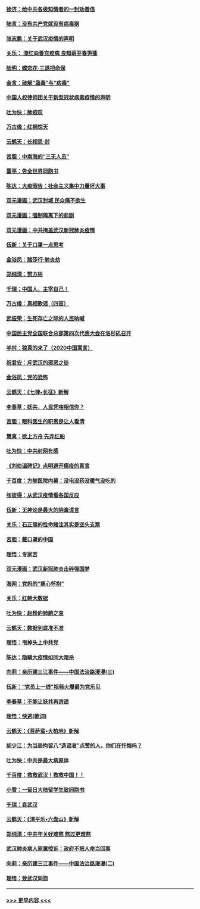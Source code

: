 #### [徐济：给中共各级知情者的一封劝善信](../pages/nsc993/n11868561.md?t=02150511) 
#### [陆言：没有共产党就没有病毒祸](../pages/nsc993/n11868232.md?t=02150511) 
#### [张志鹏：关于武汉疫情的声明](../pages/nsc993/n11867182.md?t=02150511) 
#### [关乐： 漂红向善克疫病 良知萌芽春笋蓬](../pages/nsc993/n11865710.md?t=02150511) 
#### [陆明：蝶恋花‧三退把命保](../pages/nsc993/n11865673.md?t=02150511) 
#### [金言：破解“蛊毒”与“病毒”](../pages/nsc993/n11864103.md?t=02150511) 
#### [中国人权律师团关于新型冠状病毒疫情的声明](../pages/nsc993/n11864249.md?t=02150511) 
#### [吐为快：肺疫叹](../pages/nsc993/n11864027.md?t=02150511) 
#### [万古缘：红祸惊天](../pages/nsc993/n11864079.md?t=02150511) 
#### [云鹤天：长相思‧封](../pages/nsc993/n11864006.md?t=02150511) 
#### [苦胆：中南海的“三无人员”](../pages/nsc993/n11862997.md?t=02150511) 
#### [雷亭：告全世界同胞书](../pages/nsc993/n11862572.md?t=02150511) 
#### [陈达：大疫昭告：社会主义集中力量坏大事](../pages/nsc993/n11859419.md?t=02150511) 
#### [双元漫画：武汉封城 民众痛不欲生](../pages/nsc993/n11859287.md?t=02150511) 
#### [双元漫画：强制隔离下的悲剧](../pages/nsc993/n11859244.md?t=02150511) 
#### [双元漫画：中共掩盖武汉新冠肺炎疫情](../pages/nsc993/n11858249.md?t=02150511) 
#### [伍新：关于口罩一点思考](../pages/nsc993/n11859195.md?t=02150511) 
#### [金浴凤：踏莎行‧肺炎劫](../pages/nsc993/n11858227.md?t=02150511) 
#### [郑纯清：赞方彬](../pages/nsc993/n11856803.md?t=02150511) 
#### [千瑞；中国人，主宰自己！](../pages/nsc993/n11856793.md?t=02150511) 
#### [万古缘：真相歌谣（四首）](../pages/nsc993/n11856263.md?t=02150511) 
#### [武振荣：生死存亡之际的人民呐喊](../pages/nsc993/n11856256.md?t=02150511) 
#### [中国民主党全国联合总部第四次代表大会在洛杉矶召开](../pages/nsc993/n11856344.md?t=02150511) 
#### [羊村：狼真的来了（2020中国寓言）](../pages/nsc993/n11856229.md?t=02150511) 
#### [祝君安：斥武汉的邪恶之徒](../pages/nsc993/n11855861.md?t=02150511) 
#### [金浴凤：党的恐怖](../pages/nsc993/n11855849.md?t=02150511) 
#### [云鹤天：《七律▪长征》新解](../pages/nsc993/n11855479.md?t=02150511) 
#### [李春草：妖共，人民凭啥相信你？](../pages/nsc993/n11855196.md?t=02150511) 
#### [苦胆：眼科医生的职责是让人看清](../pages/nsc993/n11853840.md?t=02150511) 
#### [慧真：欲上方舟 先弃红船](../pages/nsc993/n11853483.md?t=02150511) 
#### [吐为快：中共封网有感](../pages/nsc993/n11852575.md?t=02150511) 
#### [《刘伯温碑记》点明避开瘟疫的真言](../pages/nsc993/n11852128.md?t=02150511) 
#### [千百度：方舱医院内幕：没电没药没暖气没吃的](../pages/nsc993/n11850211.md?t=02150511) 
#### [张彼得：从武汉疫情看各国反应](../pages/nsc993/n11850102.md?t=02150511) 
#### [伍新：无神论是最大的阴毒谎言](../pages/nsc993/n11846129.md?t=02150511) 
#### [关乐：石正丽的性命赌注其实是空头支票](../pages/nsc993/n11846109.md?t=02150511) 
#### [苦胆：戴口罩的中国](../pages/nsc993/n11845576.md?t=02150511) 
#### [理悟：专家苦](../pages/nsc993/n11845564.md?t=02150511) 
#### [双元漫画：武汉新冠肺炎击碎强国梦](../pages/nsc993/n11843320.md?t=02150511) 
#### [海网：党妈的“瘟心怀抱”](../pages/nsc993/n11840740.md?t=02150511) 
#### [关乐：红朝大数据](../pages/nsc993/n11840675.md?t=02150511) 
#### [吐为快：赵粉的肺腑之哀](../pages/nsc993/n11840618.md?t=02150511) 
#### [云鹤天：数据到底准不准](../pages/nsc993/n11840325.md?t=02150511) 
#### [理悟：甩掉头上中共党](../pages/nsc993/n11838826.md?t=02150511) 
#### [陈达：隐瞒大疫情如同大暗杀](../pages/nsc993/n11838771.md?t=02150511) 
#### [向莉：亲历建三江事件——中国法治路漫漫(三)](../pages/nsc993/n11831825.md?t=02150511) 
#### [伍新：“党员上一线”视频火爆最为党乐见](../pages/nsc993/n11838200.md?t=02150511) 
#### [李春草：不能让妖共再逍遥](../pages/nsc993/n11838102.md?t=02150511) 
#### [理悟：快逃(歌词)](../pages/nsc993/n11838083.md?t=02150511) 
#### [云鹤天：《菩萨蛮▪大柏地》新解](../pages/nsc993/n11838059.md?t=02150511) 
#### [胡少江：为当局拘留八“造谣者”点赞的人，你们在忏悔吗？](../pages/nsc993/n11836801.md?t=02150511) 
#### [吐为快：中共是最大病原体](../pages/nsc993/n11836748.md?t=02150511) 
#### [千百度：救救武汉！救救中国！！](../pages/nsc993/n11836145.md?t=02150511) 
#### [小雪：一留日大陆留学生致同胞书](../pages/nsc993/n11834624.md?t=02150511) 
#### [千瑞：哀武汉](../pages/nsc993/n11833647.md?t=02150511) 
#### [云鹤天：《清平乐▪六盘山》新解](../pages/nsc993/n11833611.md?t=02150511) 
#### [郑纯清：中共年关好难熬 熬过更难熬](../pages/nsc993/n11833489.md?t=02150511) 
#### [武汉肺炎病人家属控诉：政府不把人命当回事](../pages/nsc993/n11833205.md?t=02150511) 
#### [向莉：亲历建三江事件——中国法治路漫漫(二)](../pages/nsc993/n11829102.md?t=02150511) 
#### [理悟：致武汉同胞](../pages/nsc993/n11831522.md?t=02150511) 

----
#### [ >>> 更早内容 <<< ](../indexes/nsc993-earlier.md)
